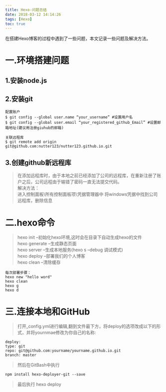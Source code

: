 ```yaml
---
title: Hexo-问题总结
date: 2018-03-12 14:14:26
tags: [Hexo]
toc: true
---
```


在搭建Hexo博客的过程中遇到了一些问题，本文记录一些问题及解决方法。

<!-- more -->

# 一.环境搭建问题

## 1.安装node.js

## 2.安装git

```
配置账户
$ git config --global user.name “your_username” #设置用户名
$ git config --global user.email “your_registered_github_Email” #设置邮箱地址(建议用注册giuhub的邮箱)  

关联远程库
$ git remote add origin git@github.com:nutter123/nutter123.github.io.git
```

## 3.创建github新远程库

> 在添加远程库时，由于本地之前已经添加了公司的远程库，在重新注册了账户之后，公司远程由于输错了密码一直无法提交代码。  
> 解决方法：  
> 进入控制面板\\所有控制面板项\\凭据管理器中 将windows凭据中找到公司远程库，删除信息

# 二.hexo命令

> hexo init –初始化hexo环境,这时会在目录下自动生成hexo的文件  
> hexo generate –生成静态页面  
> hexo server –生成本地服务(hexo s –debug 调试模式)  
> hexo deploy –部署我们的个人博客  
> hexo clean –清除缓存

```
每次部署步骤：
hexo new "hello word"
hexo clean 
hexo g 
hexo d
```

# 三.连接本地和GitHub

> 打开\_config.yml进行编辑,翻到文件最下方，将deploy的选项改成以下的形式，并将yournmae修改为你自己的名称:

```
deploy:
type: git
repo: git@github.com:yourname/yourname.github.io.git
branch: master 
```

> 然后在GitBash中执行

```
npm install hexo-deployer-git --save
```

> 最后执行 hexo deploy
